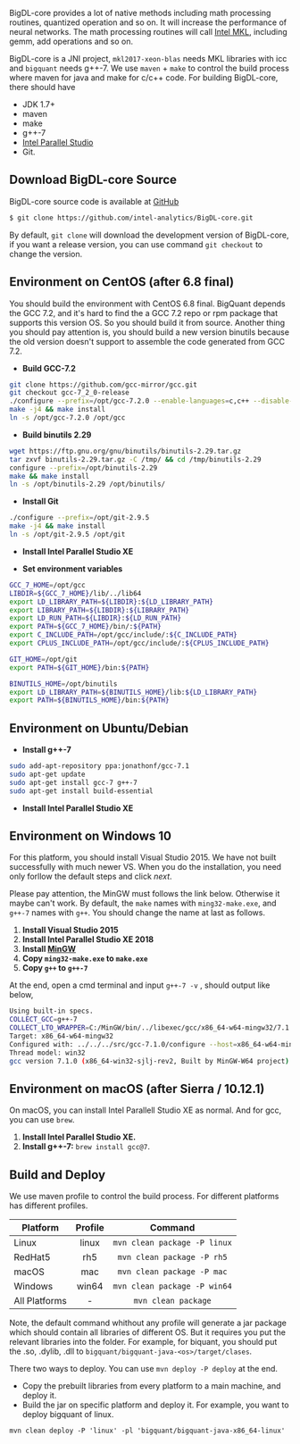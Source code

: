 BigDL-core provides a lot of native methods including math processing routines,
quantized operation and so on. It will increase the performance of neural
networks. The math processing routines will call [Intel MKL](https://software.intel.com/en-us/mkl),
including gemm, add operations and so on.

BigDL-core is a JNI project, `mkl2017-xeon-blas` needs MKL libraries with icc and 
`bigquant` needs g++-7. We use `maven` + `make` to control the build process where
maven for java and make for c/c++ code. For building BigDL-core, there should have

+ JDK 1.7+
+ maven
+ make
+ g++-7
+ [Intel Parallel Studio](https://software.intel.com/en-us/parallel-studio-xe/choose-download)
+ Git.

## **Download BigDL-core Source**

BigDL-core source code is available at [GitHub](https://github.com/intel-analytics/BigDL)

```bash
$ git clone https://github.com/intel-analytics/BigDL-core.git
```

By default, `git clone` will download the development version of BigDL-core, if you want a release version, you can use command `git checkout` to change the version. 

## **Environment on CentOS** (after 6.8 final)

You should build the environment with CentOS 6.8 final. BigQuant depends the GCC 7.2,
and it's hard to find the a GCC 7.2 repo or rpm package that supports this version
OS. So you should build it from source. Another thing you should pay attention is,
you should build a new version binutils because the old version doesn't support to
assemble the code generated from GCC 7.2.

* **Build GCC-7.2**

```bash
git clone https://github.com/gcc-mirror/gcc.git
git checkout gcc-7_2_0-release
./configure --prefix=/opt/gcc-7.2.0 --enable-languages=c,c++ --disable-multilib --disable-nls
make -j4 && make install
ln -s /opt/gcc-7.2.0 /opt/gcc
```

* **Build binutils 2.29**

```bash
wget https://ftp.gnu.org/gnu/binutils/binutils-2.29.tar.gz
tar zxvf binutils-2.29.tar.gz -C /tmp/ && cd /tmp/binutils-2.29
configure --prefix=/opt/binutils-2.29
make && make install
ln -s /opt/binutils-2.29 /opt/binutils/
```

* **Install Git**

```bash
./configure --prefix=/opt/git-2.9.5
make -j4 && make install
ln -s /opt/git-2.9.5 /opt/git
```

* **Install Intel Parallel Studio XE**

* **Set environment variables**

```bash
GCC_7_HOME=/opt/gcc
LIBDIR=${GCC_7_HOME}/lib/../lib64
export LD_LIBRARY_PATH=${LIBDIR}:${LD_LIBRARY_PATH}
export LIBRARY_PATH=${LIBDIR}:${LIBRARY_PATH}
export LD_RUN_PATH=${LIBDIR}:${LD_RUN_PATH}
export PATH=${GCC_7_HOME}/bin/:${PATH}
export C_INCLUDE_PATH=/opt/gcc/include/:${C_INCLUDE_PATH}
export CPLUS_INCLUDE_PATH=/opt/gcc/include/:${CPLUS_INCLUDE_PATH}

GIT_HOME=/opt/git
export PATH=${GIT_HOME}/bin:${PATH}

BINUTILS_HOME=/opt/binutils
export LD_LIBRARY_PATH=${BINUTILS_HOME}/lib:${LD_LIBRARY_PATH}
export PATH=${BINUTILS_HOME}/bin:${PATH}
```

## **Environment on Ubuntu/Debian**

* **Install g++-7**

```bash
sudo add-apt-repository ppa:jonathonf/gcc-7.1
sudo apt-get update
sudo apt-get install gcc-7 g++-7
sudo apt-get install build-essential
```

* **Install Intel Parallel Studio XE**

## **Environment on Windows 10**

For this platform, you should install Visual Studio 2015. We have not built
successfully with much newer VS. When you do the installation, you need only
forllow the default steps and click *next*.

Please pay attention, the MinGW must follows the link below. Otherwise it maybe
can't work. By default, the `make` names with `ming32-make.exe`, and `g++-7` names with `g++`.
You should change the name at last as follows.

1. **Install Visual Studio 2015**
2. **Install Intel Parallel Studio XE 2018**
3. **Install [MinGW](https://sourceforge.net/projects/mingw-w64/files/Toolchains%20targetting%20Win64/Personal%20Builds/mingw-builds/7.2.0/threads-win32/sjlj/x86_64-7.2.0-release-win32-sjlj-rt_v5-rev0.7z)**
4. **Copy `ming32-make.exe` to `make.exe`**
5. **Copy `g++` to `g++-7`**

At the end, open a cmd terminal and input `g++-7 -v` , should output like below,
      
```bash
Using built-in specs.
COLLECT_GCC=g++-7
COLLECT_LTO_WRAPPER=C:/MinGW/bin/../libexec/gcc/x86_64-w64-mingw32/7.1.0/lto-wrapper.exe
Target: x86_64-w64-mingw32
Configured with: ../../../src/gcc-7.1.0/configure --host=x86_64-w64-mingw32 --build=x86_64-w64-mingw32 --target=x86_64-w64-ingw32 --prefix=/mingw64 --with-sysroot=/c/mingw710/x86_64-710-win32-sjlj-rt_v5-rev2/mingw64 --enable-shared --enable-static --enable-targets=all --enable-multilib --enable-languages=c,c++,fortran,lto --enable-libstdcxx-time=yes --enable-threads=win32 --enable-libgomp --enable-libatomic --enable-lto --enable-graphite --enable-checking=release --enable-fully-dynamic-string --enable-version-specific-runtime-libs --enable-libstdcxx-filesystem-ts=yes --enable-sjlj-exceptions --disable-libstdcxx-pch --disable-libstdcxx-debug --enable-bootstrap --disable-rpath --disable-win32-registry --disable-nls --disable-werror --disable-symvers --with-gnu-as --with-gnu-ld --with-arch-32=i686 --with-arch-64=nocona --with-tune-32=generic --with-tune-64=core2 --with-libiconv --with-system-zlib --with-gmp=/c/mingw710/prerequisites/x86_64-w64-mingw32-static --with-mpfr=/c/mingw710/prerequisites/x86_64-w64-mingw32-static --with-mpc=/c/mingw710/prerequisites/x86_64-w64-mingw32-static --with-isl=/c/mingw710/prerequisites/x86_64-w64-mingw32-static --with-pkgversion='x86_64-win32-sjlj-rev2, Built by MinGW-W64 project' --with-bugurl=https://sourceforge.net/projects/mingw-w64 CFLAGS='-O2 -pipe -fno-ident -I/c/mingw710/x86_64-710-win32-sjlj-rt_v5-rev2/mingw64/opt/include -I/c/mingw710/prerequisites/x86_64-zlib-static/include -I/c/mingw710/prerequisites/x86_64-w64-mingw32-static/include' CXXFLAGS='-O2 -pipe -fno-ident -I/c/mingw710/x86_64-710-win32-sjlj-rt_v5-rev2/mingw64/opt/include -I/c/mingw710/prerequisites/x86_64-zlib-static/include -I/c/mingw710/prerequisites/x86_64-w64-mingw32-static/include' CPPFLAGS=' -I/c/mingw710/x86_64-710-win32-sjlj-rt_v5-rev2/mingw64/opt/include -I/c/mingw710/prerequisites/x86_64-zlib-static/include -I/c/mingw710/prerequisites/x86_64-w64-mingw32-static/include' LDFLAGS='-pipe -fno-ident -L/c/mingw710/x86_64-710-win32-sjlj-rt_v5-rev2/mingw64/opt/lib -L/c/mingw710/prerequisites/x86_64-zlib-static/lib -L/c/mingw710/prerequisites/x86_64-w64-mingw32-static/lib '
Thread model: win32
gcc version 7.1.0 (x86_64-win32-sjlj-rev2, Built by MinGW-W64 project)
```

## **Environment on macOS (after Sierra / 10.12.1)**

On macOS, you can install Intel Parallell Studio XE as normal. And for gcc, you
can use `brew`.

1. **Install Intel Parallel Studio XE.**
2. **Install g++-7:** `brew install gcc@7`.

## **Build and Deploy**

We use maven profile to control the build process. For different platforms has different profiles.

| Platform      | Profile | Command                      |
| -----         | :--:    | :--:                         |
| Linux         | linux   | `mvn clean package -P linux` |
| RedHat5       | rh5     | `mvn clean package -P rh5`   |
| macOS         | mac     | `mvn clean package -P mac`   |
| Windows       | win64   | `mvn clean package -P win64` |
| All Platforms | -       | `mvn clean package`          |

Note, the default command whithout any profile will generate a jar package which should contain
all libraries of different OS. But it requires you put the relevant libraries into the folder.
For example, for biquant, you should put the .so, .dylib, .dll to `bigquant/bigquant-java-<os>/target/clases`.

There two ways to deploy. You can use `mvn deploy -P deploy` at the end.

* Copy the prebuilt libraries from every platform to a main machine, and deploy it.
* Build the jar on specific platform and deploy it. For example, you want to deploy bigquant of linux.
    
```
mvn clean deploy -P 'linux' -pl 'bigquant/bigquant-java-x86_64-linux'
```

